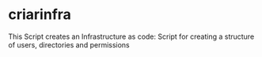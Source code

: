 # criarinfra
This Script creates an Infrastructure as code: Script for creating a structure of users, directories and permissions
